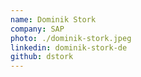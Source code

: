 ```yaml
---
name: Dominik Stork
company: SAP
photo: ./dominik-stork.jpeg
linkedin: dominik-stork-de
github: dstork
---
```

